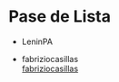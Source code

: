 # Pase de Lista

- LeninPA  

- fabriziocasillas  
  [fabriziocasillas](https://github.com/fabriziocasillas)
